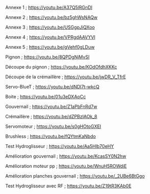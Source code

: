 Annexe 1 ; https://youtu.be/A37Q5lRGnDI

Annexe 2 ; https://youtu.be/bz5ghWsNAQw

Annexe 3 ; https://youtu.be/USGgpJiQXoo

Annexe 4 ; https://youtu.be/VPRgdAAVYVI

Annexe 5 ; https://youtu.be/gVehf0gLDuw

Pignon ; https://youtu.be/8QPDgNjMvSI

Découpe du pignon ; https://youtu.be/KOdOfdhXKKc

Découpe de la crémaillère ; https://youtu.be/jwDR_V_TfrE

Servo-BlueT ; https://youtu.be/dNDl7t-wkcQ

Boite ; https://youtu.be/01u3eDXAoCc

Gouvernail ; https://youtu.be/Z1aPbFnRd7w

Crémaillère ; https://youtu.be/dZPBzIAOk_8

Servomoteur ; https://youtu.be/s0gHOtoGXEI

Brushless ; https://youtu.be/fQYtmKaNbdo

Test Hydroglisseur ; https://youtu.be/Aa5Hlb70eHY

Amélioration gouvernail ; https://youtu.be/KcasSY0N2hw

Amélioration moteur pp ; https://youtu.be/WnuH5ROWdiE

Amélioration planches gouvernail ; https://youtu.be/_2UBe6BtGgo

Test Hydroglisseur avec RF ; https://youtu.be/Z19tR3KAb0E
